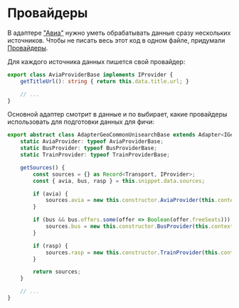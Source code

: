 # Провайдеры

В адаптере ["Авиа"](../../../src/features/GeoCommonUnisearch) нужно уметь обрабатывать данные сразу нескольких источников. Чтобы не писать весь этот код в одном файле, придумали [Провайдеры](../../../src/features/GeoCommonUnisearch/providers).

Для каждого источника данных пишется свой провайдер:

``` ts
export class AviaProviderBase implements IProvider {
    getTitleUrl(): string { return this.data.title.url; }

    // ...
}
```

Основной адаптер смотрит в данные и по выбирает, какие провайдеры использовать для подготовки данных для фичи:

``` ts
export abstract class AdapterGeoCommonUnisearchBase extends Adapter<IGeoCommonUnisearchSnippet> {
    static AviaProvider: typeof AviaProviderBase;
    static BusProvider: typeof BusProviderBase;
    static TrainProvider: typeof TrainProviderBase;

    getSources() {
        const sources = {} as Record<Transport, IProvider>;
        const { avia, bus, rasp } = this.snippet.data.sources;

        if (avia) {
            sources.avia = new this.constructor.AviaProvider(this.context, avia);
        }

        if (bus && bus.offers.some(offer => Boolean(offer.freeSeats))) {
            sources.bus = new this.constructor.BusProvider(this.context, bus);
        }

        if (rasp) {
            sources.rasp = new this.constructor.TrainProvider(this.context, rasp);
        }

        return sources;
    }

    // ...
}
```
